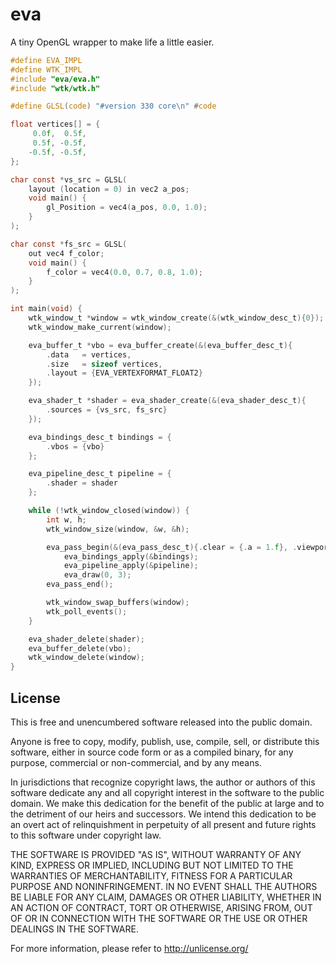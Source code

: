 # eva
A tiny OpenGL wrapper to make life a little easier.

```c
#define EVA_IMPL
#define WTK_IMPL
#include "eva/eva.h"
#include "wtk/wtk.h"

#define GLSL(code) "#version 330 core\n" #code

float vertices[] = {
     0.0f,  0.5f,
     0.5f, -0.5f,
    -0.5f, -0.5f,
};

char const *vs_src = GLSL(
    layout (location = 0) in vec2 a_pos;
    void main() {
        gl_Position = vec4(a_pos, 0.0, 1.0);
    }
);

char const *fs_src = GLSL(
    out vec4 f_color;
    void main() {
        f_color = vec4(0.0, 0.7, 0.8, 1.0);
    }
);

int main(void) {
    wtk_window_t *window = wtk_window_create(&(wtk_window_desc_t){0});
    wtk_window_make_current(window);

    eva_buffer_t *vbo = eva_buffer_create(&(eva_buffer_desc_t){
        .data   = vertices,
        .size   = sizeof vertices,
        .layout = {EVA_VERTEXFORMAT_FLOAT2}
    });

    eva_shader_t *shader = eva_shader_create(&(eva_shader_desc_t){
        .sources = {vs_src, fs_src}
    });

    eva_bindings_desc_t bindings = {
        .vbos = {vbo}
    };

    eva_pipeline_desc_t pipeline = {
        .shader = shader
    };

    while (!wtk_window_closed(window)) {
        int w, h;
        wtk_window_size(window, &w, &h);

        eva_pass_begin(&(eva_pass_desc_t){.clear = {.a = 1.f}, .viewport = {.w = w, .h = h}});
            eva_bindings_apply(&bindings);
            eva_pipeline_apply(&pipeline);
            eva_draw(0, 3);
        eva_pass_end();

        wtk_window_swap_buffers(window);
        wtk_poll_events();
    }

    eva_shader_delete(shader);
    eva_buffer_delete(vbo);
    wtk_window_delete(window);
}
```

## License
This is free and unencumbered software released into the public domain.

Anyone is free to copy, modify, publish, use, compile, sell, or
distribute this software, either in source code form or as a compiled
binary, for any purpose, commercial or non-commercial, and by any
means.

In jurisdictions that recognize copyright laws, the author or authors
of this software dedicate any and all copyright interest in the
software to the public domain. We make this dedication for the benefit
of the public at large and to the detriment of our heirs and
successors. We intend this dedication to be an overt act of
relinquishment in perpetuity of all present and future rights to this
software under copyright law.

THE SOFTWARE IS PROVIDED "AS IS", WITHOUT WARRANTY OF ANY KIND,
EXPRESS OR IMPLIED, INCLUDING BUT NOT LIMITED TO THE WARRANTIES OF
MERCHANTABILITY, FITNESS FOR A PARTICULAR PURPOSE AND NONINFRINGEMENT.
IN NO EVENT SHALL THE AUTHORS BE LIABLE FOR ANY CLAIM, DAMAGES OR
OTHER LIABILITY, WHETHER IN AN ACTION OF CONTRACT, TORT OR OTHERWISE,
ARISING FROM, OUT OF OR IN CONNECTION WITH THE SOFTWARE OR THE USE OR
OTHER DEALINGS IN THE SOFTWARE.

For more information, please refer to <http://unlicense.org/>
